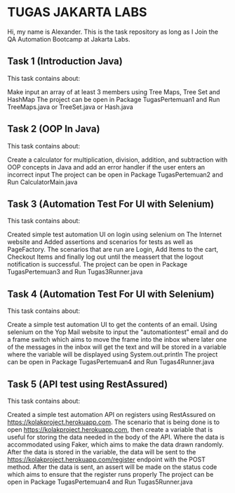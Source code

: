 # TUGAS JAKARTA LABS

Hi, my name is Alexander. This is the task repository as long as I Join the QA Automation Bootcamp at Jakarta Labs.

## Task 1 (Introduction Java)
This task contains about:

Make input an array of at least 3 members using Tree Maps, Tree Set and HashMap
The project can be open in Package TugasPertemuan1 and Run TreeMaps.java or TreeSet.java or Hash.java

## Task 2 (OOP In Java)
This task contains about:

Create a calculator for multiplication, division, addition, and subtraction with OOP concepts in Java and add an error handler if the user enters an incorrect input
The project can be open in Package TugasPertemuan2 and Run CalculatorMain.java

## Task 3 (Automation Test For UI with Selenium)
This task contains about:

Created simple test automation UI on login using selenium on The Internet website and Added assertions and scenarios for tests as well as PageFactory. The scenarios that are run are Login, Add Items to the cart, Checkout Items and finally log out until the meassert that the logout notification is successful.
The project can be open in Package TugasPertemuan3 and Run Tugas3Runner.java

## Task 4 (Automation Test For UI with Selenium)
This task contains about:

Create a simple test automation UI to get the contents of an email. Using selenium on the Yop Mail website to input the "automationtest" email and do a frame switch which aims to move the frame into the inbox where later one of the messages in the inbox will get the text and will be stored in a variable where the variable will be displayed using System.out.println
The project can be open in Package TugasPertemuan4 and Run Tugas4Runner.java

## Task 5 (API test using RestAssured)
This task contains about:

Created a simple test automation API on registers using RestAssured on https://kolakproject.herokuapp.com. The scenario that is being done is to open https://kolakproject.herokuapp.com, then create a variable that is useful for storing the data needed in the body of the API. Where the data is accommodated using Faker, which aims to make the data drawn randomly. After the data is stored in the variable, the data will be sent to the https://kolakproject.herokuapp.com/register endpoint with the POST method. After the data is sent, an assert will be made on the status code which aims to ensure that the register runs properly
The project can be open in Package TugasPertemuan4 and Run Tugas5Runner.java




